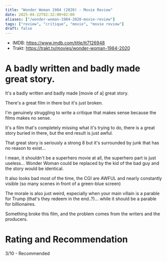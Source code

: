 ```yaml
---
title: "Wonder Woman 1984 (2020) - Movie Review"
date: 2025-04-22T02:32:00+02:00
aliases: ["/wonder-woman-1984-2020-movie-review"]
tags: ["review", "critique", "movie", "movie review"]
draft: false
---
```


- IMDB: https://www.imdb.com/title/tt7126948
- Trakt: https://trakt.tv/movies/wonder-woman-1984-2020


# A badly written and badly made great story.

It's a badly written and badly made [movie of a] great story.

There's a great film in there but it's just broken.

I'm genuinely struggling to write a critique that makes sense because the films makes no sense.


It's a film that's completely missing what it's trying to do, there is a great story buried in there, but the end result is just awful.

That great story is seriously a strong 8 but it's surrounded by junk that has no reason to exist...

I mean, it shouldn't be a superhero movie at all, the superhero part is just useless... Wonder Woman could be replaced by the kid of the bad guy and the story would be identical.


It also looks bad most of the time, the CGI are AWFUL and nearly constantly visible (so many scenes in front of a green-blue screen)

The morale is also just weird, especially when your main villain is a parable for Trump (that's they redeem in the end..?)... while it should be a parable for billionaires.

Something broke this film, and the problem comes from the writers and the producers.


# Rating and Recommendation

3/10 - Recommended
